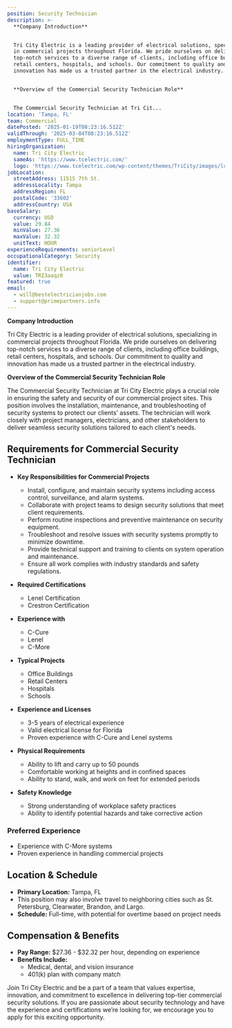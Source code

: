 ```yaml
---
position: Security Technician
description: >-
  **Company Introduction**


  Tri City Electric is a leading provider of electrical solutions, specializing
  in commercial projects throughout Florida. We pride ourselves on delivering
  top-notch services to a diverse range of clients, including office buildings,
  retail centers, hospitals, and schools. Our commitment to quality and
  innovation has made us a trusted partner in the electrical industry.


  **Overview of the Commercial Security Technician Role**


  The Commercial Security Technician at Tri Cit...
location: 'Tampa, FL'
team: Commercial
datePosted: '2025-01-19T08:23:16.512Z'
validThrough: '2025-03-04T08:23:16.512Z'
employmentType: FULL_TIME
hiringOrganization:
  name: Tri City Electric
  sameAs: 'https://www.tcelectric.com/'
  logo: 'https://www.tcelectric.com/wp-content/themes/TriCity/images/logo.png'
jobLocation:
  streetAddress: 11515 7th St.
  addressLocality: Tampa
  addressRegion: FL
  postalCode: '33602'
  addressCountry: USA
baseSalary:
  currency: USD
  value: 29.84
  minValue: 27.36
  maxValue: 32.32
  unitText: HOUR
experienceRequirements: seniorLevel
occupationalCategory: Security
identifier:
  name: Tri City Electric
  value: TRI3aaqz0
featured: true
email:
  - will@bestelectricianjobs.com
  - support@primepartners.info
---
```




**Company Introduction**

Tri City Electric is a leading provider of electrical solutions, specializing in commercial projects throughout Florida. We pride ourselves on delivering top-notch services to a diverse range of clients, including office buildings, retail centers, hospitals, and schools. Our commitment to quality and innovation has made us a trusted partner in the electrical industry.

**Overview of the Commercial Security Technician Role**

The Commercial Security Technician at Tri City Electric plays a crucial role in ensuring the safety and security of our commercial project sites. This position involves the installation, maintenance, and troubleshooting of security systems to protect our clients’ assets. The technician will work closely with project managers, electricians, and other stakeholders to deliver seamless security solutions tailored to each client's needs.

## Requirements for Commercial Security Technician

- **Key Responsibilities for Commercial Projects**
  - Install, configure, and maintain security systems including access control, surveillance, and alarm systems.
  - Collaborate with project teams to design security solutions that meet client requirements.
  - Perform routine inspections and preventive maintenance on security equipment.
  - Troubleshoot and resolve issues with security systems promptly to minimize downtime.
  - Provide technical support and training to clients on system operation and maintenance.
  - Ensure all work complies with industry standards and safety regulations.

- **Required Certifications**
  - Lenel Certification
  - Crestron Certification

- **Experience with**
  - C-Cure
  - Lenel
  - C-More

- **Typical Projects**
  - Office Buildings
  - Retail Centers
  - Hospitals
  - Schools

- **Experience and Licenses**
  - 3-5 years of electrical experience
  - Valid electrical license for Florida
  - Proven experience with C-Cure and Lenel systems

- **Physical Requirements**
  - Ability to lift and carry up to 50 pounds
  - Comfortable working at heights and in confined spaces
  - Ability to stand, walk, and work on feet for extended periods

- **Safety Knowledge**
  - Strong understanding of workplace safety practices
  - Ability to identify potential hazards and take corrective action

### Preferred Experience

- Experience with C-More systems
- Proven experience in handling commercial projects

## Location & Schedule

- **Primary Location:** Tampa, FL
- This position may also involve travel to neighboring cities such as St. Petersburg, Clearwater, Brandon, and Largo.
- **Schedule:** Full-time, with potential for overtime based on project needs

## Compensation & Benefits

- **Pay Range:** $27.36 - $32.32 per hour, depending on experience
- **Benefits Include:**
  - Medical, dental, and vision insurance
  - 401(k) plan with company match

Join Tri City Electric and be a part of a team that values expertise, innovation, and commitment to excellence in delivering top-tier commercial security solutions. If you are passionate about security technology and have the experience and certifications we’re looking for, we encourage you to apply for this exciting opportunity.
